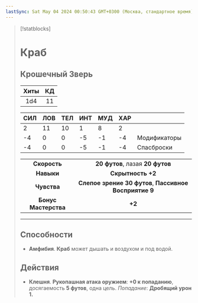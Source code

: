 ```yaml
---
lastSync: Sat May 04 2024 00:50:43 GMT+0300 (Москва, стандартное время)
---
```

> [!statblocks]
> # Краб
>Крошечный Зверь 
>---
>| Хиты | КД |
>| :---: | :---: |
>| 1d4 | 11 |
>
>| **СИЛ** | **ЛОВ** | **ТЕЛ** | **ИНТ** | **МУД** | **ХАР** | |
>| ------ | ------- | ------ | ------ | ------- | ------ | ------ |
>| 2 | 11 | 10 | 1 | 8 | 2 | |
>| -4 | 0 | 0 | -5 | -1 | -4 | Модификаторы |
>| -4 | 0 | 0 | -5 | -1 | -4 | Спасброски |
>
>| | |
>| :---: | :---: |
>| **Скорость** | **20 футов**, лазая  **20 футов** |
>| **Навыки** | **Скрытность +2** |
>| **Чувства** | **Слепое зрение 30 футов**, **Пассивное Восприятие 9** |
>| **Бонус Мастерства** | **+2** |
>---
>## Способности
>- **Амфибия**. **Краб** может дышать и воздухом и под водой.
> ## Действия
> - **Клешня**. **Рукопашная атака оружием**: **+0 к попаданию**, досягаемость **5 футов**, одна цель. _Попадание_: **Дробящий урон 1.**